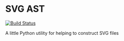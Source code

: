 SVG AST
=======

[![Build Status](https://travis-ci.org/concert/svgast.svg?branch=master)](
    https://travis-ci.org/concert/svgast)

A little Python utility for helping to construct SVG files
